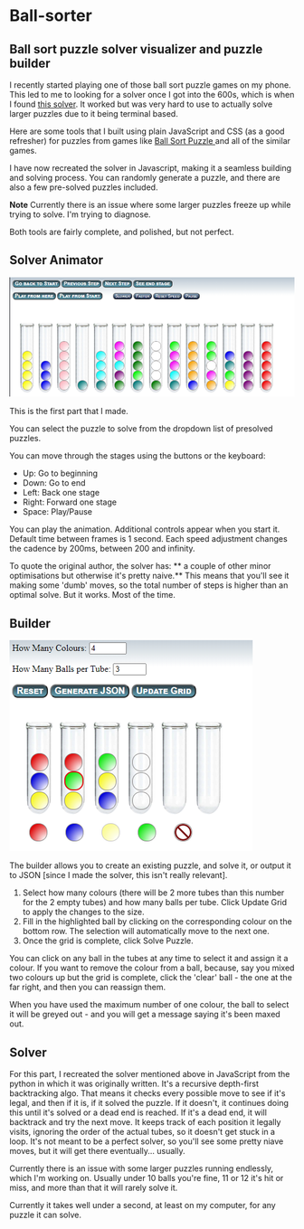 Ball-sorter
===============

Ball sort puzzle solver visualizer and puzzle builder
----

I recently started playing one of those ball sort puzzle games on my phone.  This led to me to looking for a solver once I got into the 600s, which is when I found <a href="https://github.com/tjwood100/ball-sort-puzzle-solver" target="_blank">this solver</a>. It worked but was very hard to use to actually solve larger puzzles due to it being terminal based. 

Here are some tools that I built using plain JavaScript and CSS (as a good refresher) for puzzles from games like <a href="https://play.google.com/store/apps/details?id=com.spicags.ballsort&hl=en_US&gl=US" target="_blank">Ball Sort Puzzle </a> and all of the similar games.  

I have now recreated the solver in Javascript, making it a seamless building and solving process.  You can randomly generate a puzzle, and there are also a few pre-solved puzzles included.

**Note** Currently there is an issue where some larger puzzles freeze up while trying to solve.  I'm trying to diagnose.  

Both tools are fairly complete, and polished, but not perfect. 

Solver Animator
-----
![image](images/solver.png)

This is the first part that I made.  

You can select the puzzle to solve from the dropdown list of presolved puzzles.

You can move through the stages using the buttons or the keyboard:
- Up: Go to beginning
- Down: Go to end
- Left: Back one stage
- Right: Forward one stage
- Space: Play/Pause

You can play the animation.  Additional controls appear when you start it.  Default time between frames is 1 second.  Each speed adjustment changes the cadence by 200ms, between 200 and infinity.  

To quote the original author, the solver has: ** a couple of other minor optimisations but otherwise it's pretty naive.**  This means that you'll see it making some 'dumb' moves, so the total number of steps is higher than an optimal solve.  But it works.  Most of the time. 


Builder
----
![image](images/builder.png)

The builder allows you to create an existing puzzle, and solve it, or output it to JSON [since I made the solver, this isn't really relevant].  
1. Select how many colours (there will be 2 more tubes than this number for the 2 empty tubes) and how many balls per tube. Click Update Grid to apply the changes to the size.
2. Fill in the highlighted ball by clicking on the corresponding colour on the bottom row.  The selection will automatically move to the next one. 
3. Once the grid is complete, click Solve Puzzle.

You can click on any ball in the tubes at any time to select it and assign it a colour.  If you want to remove the colour from a ball, because, say you mixed two colours up but the grid is complete, click the 'clear' ball - the one at the far right, and then you can reassign them. 

When you have used the maximum number of one colour, the ball to select it will be greyed out - and you will get a message saying it's been maxed out. 


Solver
----
For this part, I recreated the solver mentioned above in JavaScript from the python in which it was originally written.  It's a recursive depth-first backtracking algo.  That means it checks every possible move to see if it's legal, and then if it is, if it solved the puzzle.  If it doesn't, it continues doing this until it's solved or a dead end is reached.  If it's a dead end, it will backtrack and try the next move.  It keeps track of each position it legally visits, ignoring the order of the actual tubes, so it doesn't get stuck in a loop.  It's not meant to be a perfect solver, so you'll see some pretty niave moves, but it will get there eventually... usually. 

Currently there is an issue with some larger puzzles running endlessly, which I'm working on.  Usually under 10 balls you're fine, 11 or 12 it's hit or miss, and more than that it will rarely solve it.  

Currently it takes well under a second, at least on my computer, for any puzzle it can solve. 

